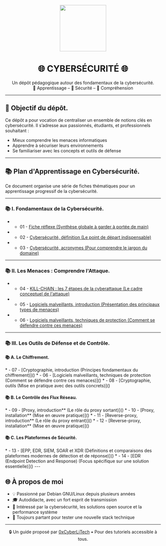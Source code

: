 <p align="center">
  <img src="https://avatars.githubusercontent.com/u/167217017?s=400&u=d983b9423c4eb8cdb9bfe8b14f505be5c894d6bc&v=4" width="150" />
</p>

<h1 align="center">🌐 CYBERSÉCURITÉ 🌐</h1>

<p align="center">
  Un dépôt pédagogique autour des fondamentaux de la cybersécurité.<br>
  📘 Apprentissage – 🔐 Sécurité – 🧠 Compréhension
</p>

---
<h2 align="left">🎯 Objectif du dépôt.</h2>

Ce dépôt a pour vocation de centraliser un ensemble de notions clés en cybersécurité. Il s’adresse aux passionnés, étudiants, et professionnels souhaitant :

- Mieux comprendre les menaces informatiques
- Apprendre à sécuriser leurs environnements
- Se familiariser avec les concepts et outils de défense

---

<h2 align="left">📚 Plan d'Apprentissage en Cybersécurité.</h2>

Ce document organise une série de fiches thématiques pour un apprentissage progressif de la cybersécurité.

---

<h3 align="left">📚 I. Fondamentaux de la Cybersécurité.</h3>

* - 01 - [Fiche réflexe (Synthèse globale à garder à portée de main)](CYBERSECURITE-FICHE-REFLEX.md)
* - 02 - [Cybersécurité, définition (Le point de départ indispensable)](CYBERSECURITE-definition.md)
* - 03 - [Cybersécurité, acronymes (Pour comprendre le jargon du domaine)](CYBERSECURITE-ACRONYMES.md)

---

<h3 align="left">📚 II. Les Menaces : Comprendre l'Attaque.</h3>

* - 04 - [KILL-CHAIN : les 7 étapes de la cyberattaque (Le cadre conceptuel de l'attaque)]()
* - 05 - [Logiciels malveillants, introduction (Présentation des principaux types de menaces)]()
* - 06 - [Logiciels malveillants, techniques de protection (Comment se défendre contre ces menaces)]()

---

<h3 align="left">📚 III. Les Outils de Défense et de Contrôle.</h3>

<h4 align="left">📚 A. Le Chiffrement.</h4>
* - 07 - [Cryptographie, introduction (Principes fondamentaux du chiffrement)]()
* - 06 - [Logiciels malveillants, techniques de protection (Comment se défendre contre ces menaces)]()
* - 08 - [Cryptographie, outils (Mise en pratique avec des outils concrets)]()

<h4 align="left">📚 B. Le Contrôle des Flux Réseau.</h4>
* - 09 - [Proxy, introduction** (Le rôle du proxy sortant)]()
* - 10 - [Proxy, installation** (Mise en œuvre pratique)]()
* - 11 - [Reverse-proxy, introduction** (Le rôle du proxy entrant)]()
* - 12 - [Reverse-proxy, installation** (Mise en œuvre pratique)]()

<h4 align="left">📚 C. Les Plateformes de Sécurité.</h4>
* - 13 - [EPP, EDR, SIEM, SOAR et XDR (Définitions et comparaisons des plateformes modernes de détection et de réponse)]()
* - 14 - [EDR (Endpoint Detection and Response) (Focus spécifique sur une solution essentielle)]()
---

## 🌐 À propos de moi

- 💡 Passionné par Debian GNU/Linux depuis plusieurs années
- 🎓 Autodidacte, avec un fort esprit de transmission
- 🔐 Intéressé par la cybersécurité, les solutions open source et la performance système
- 🧪 Toujours partant pour tester une nouvelle stack technique

---

<p align="center">
  🔒 Un guide proposé par <a href="https://github.com/0xCyberLiTech">0xCyberLiTech</a> • Pour des tutoriels accessible à tous.
</p>
